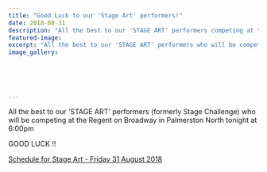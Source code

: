 ```yaml
---
title: "Good Luck to our 'Stage Art' performers!"
date: 2018-08-31
description: "All the best to our 'STAGE ART' performers competing at the Regent on Broadway in Palmerston North tonight at 6:00pm..."
featured-image: 
excerpt: "All the best to our 'STAGE ART' performers who will be competing at the Regent on Broadway in Palmerston North tonight at 6:00pm."
image_gallery:
	
	
	
	
	
---
```


<p>All the best to our 'STAGE ART' performers (formerly Stage Challenge) who will be competing at the Regent on Broadway in Palmerston North tonight at 6:00pm</p>
<p>GOOD LUCK !!&nbsp;</p>
<p><a href="http://www.whanganuihigh.school.nz/news/upcoming-events-2/stage-challenge">Schedule for Stage Art - Friday 31 August 2018</a></p>

